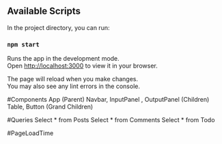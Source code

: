 ## Available Scripts

In the project directory, you can run:

### `npm start`

Runs the app in the development mode.\
Open [http://localhost:3000](http://localhost:3000) to view it in your browser.

The page will reload when you make changes.\
You may also see any lint errors in the console.

#Components
App (Parent)
Navbar, InputPanel , OutputPanel (Children)
Table, Button (Grand Children)

#Queries
Select * from Posts
Select * from Comments
Select * from Todo

#PageLoadTime
